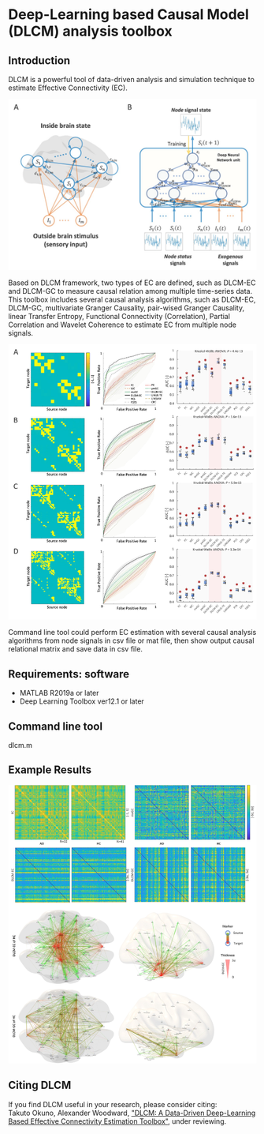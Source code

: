 # Deep-Learning based Causal Model (DLCM) analysis toolbox

## Introduction
DLCM is a powerful tool of data-driven analysis and simulation technique to estimate Effective Connectivity (EC).
<div align="center">
<img src="data/figure1.jpg">
</div>

Based on DLCM framework, two types of EC are defined, such as DLCM-EC and DLCM-GC to measure causal relation among multiple time-series data.
This toolbox includes several causal analysis algorithms, such as DLCM-EC, DLCM-GC, multivariate Granger Causality, pair-wised Granger Causality,
linear Transfer Entropy, Functional Connectivity (Correlation), Partial Correlation and Wavelet Coherence to estimate EC from multiple node signals.
<div align="center">
<img src="data/figure7b.jpg">
</div>

Command line tool could perform EC estimation with several causal analysis algorithms from node signals in csv file or mat file,
then show output causal relational matrix and save data in csv file.

## Requirements: software
* MATLAB R2019a or later
* Deep Learning Toolbox ver12.1 or later

## Command line tool
dlcm.m

## Example Results
<div align="center">
<img src="data/figure9b.jpg">
</div>

## Citing DLCM
If you find DLCM useful in your research, please consider citing:  
Takuto Okuno, Alexander Woodward,
["DLCM: A Data-Driven Deep-Learning Based Effective Connectivity Estimation Toolbox"](https://yahoo.com/), under reviewing.

